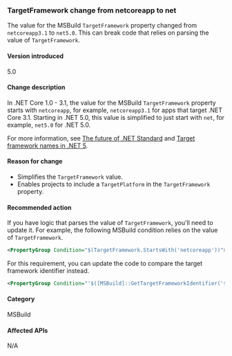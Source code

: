 ### TargetFramework change from netcoreapp to net

The value for the MSBuild `TargetFramework` property changed from `netcoreapp3.1` to `net5.0`. This can break code that relies on parsing the value of `TargetFramework`.

#### Version introduced

5.0

#### Change description

In .NET Core 1.0 - 3.1, the value for the MSBuild `TargetFramework` property starts with `netcoreapp`, for example, `netcoreapp3.1` for apps that target .NET Core 3.1. Starting in .NET 5.0, this value is simplified to just start with `net`, for example, `net5.0` for .NET 5.0.

For more information, see [The future of .NET Standard](https://devblogs.microsoft.com/dotnet/the-future-of-net-standard/) and [Target framework names in .NET 5](https://github.com/dotnet/designs/blob/main/accepted/2020/net5/net5.md).

#### Reason for change

- Simplifies the `TargetFramework` value.
- Enables projects to include a `TargetPlatform` in the `TargetFramework` property.

#### Recommended action

If you have logic that parses the value of `TargetFramework`, you'll need to update it. For example, the following MSBuild condition relies on the value of `TargetFramework`.

```xml
<PropertyGroup Condition="$(TargetFramework.StartsWith('netcoreapp'))">
```

For this requirement, you can update the code to compare the target framework identifier instead.

```xml
<PropertyGroup Condition="'$([MSBuild]::GetTargetFrameworkIdentifier('$(TargetFramework)'))' == '.NETCoreApp'">
```

#### Category

MSBuild

#### Affected APIs

N/A

<!--

#### Affected APIs

Not detectable via API analysis.

-->
